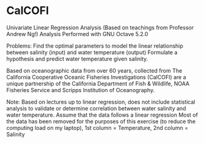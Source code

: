# CalCOFI
Univariate Linear Regression Analysis
(Based on teachings from Professor Andrew Ng!)
Analysis Performed with GNU Octave 5.2.0

Problems:
Find the optimal parameters to model the linear relationship between salinity (input) and water temperature (output)
Formulate a hypothesis and predict water temperature given salinity.

Based on oceanographic data from over 60 years, collected from The California Cooperative Oceanic Fisheries Investigations 
(CalCOFI) are a unique partnership of the California Department of Fish & Wildlife, NOAA Fisheries Service and Scripps Institution of Oceanography. 

Note: Based on lectures up to linear regression, does not include statistical analysis to validate or determine correlation between water salinity and water temperature.
Assume that the data follows a linear regression
Most of the data has been removed for the purposes of this exercise (to reduce the computing load on my laptop), 1st column = Temperature, 2nd column = Salinity
